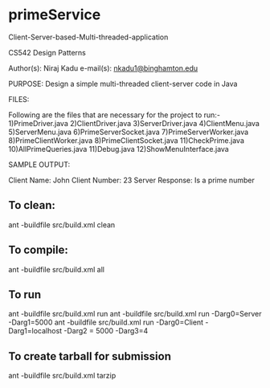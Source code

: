 # primeService
Client-Server-based-Multi-threaded-application

CS542 Design Patterns

Author(s): Niraj Kadu
e-mail(s): nkadu1@binghamton.edu

PURPOSE:
Design a simple multi-threaded client-server code in Java


FILES:

Following are the files that are necessary for the project to run:-
1)PrimeDriver.java
2)ClientDriver.java
3)ServerDriver.java
4)ClientMenu.java
5)ServerMenu.java
6)PrimeServerSocket.java
7)PrimeServerWorker.java
8)PrimeClientWorker.java
8)PrimeClientSocket.java
11)CheckPrime.java
10)AllPrimeQueries.java
11)Debug.java
12)ShowMenuInterface.java

SAMPLE OUTPUT:

Client Name: John
Client Number: 23
Server Response: Is a prime number

## To clean:
ant -buildfile src/build.xml clean

## To compile: 
ant -buildfile src/build.xml all

## To run
ant -buildfile src/build.xml run <args>
ant -buildfile src/build.xml run -Darg0=Server -Darg1=5000
ant -buildfile src/build.xml run -Darg0=Client -Darg1=localhost -Darg2 = 5000 -Darg3=4

## To create tarball for submission
ant -buildfile src/build.xml tarzip

